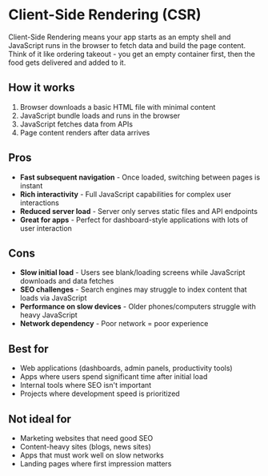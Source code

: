 # Client-Side Rendering (CSR)

Client-Side Rendering means your app starts as an empty shell and JavaScript runs in the browser to fetch data and build the page content. Think of it like ordering takeout - you get an empty container first, then the food gets delivered and added to it.

## How it works

1. Browser downloads a basic HTML file with minimal content
2. JavaScript bundle loads and runs in the browser
3. JavaScript fetches data from APIs
4. Page content renders after data arrives

## Pros

- **Fast subsequent navigation** - Once loaded, switching between pages is instant
- **Rich interactivity** - Full JavaScript capabilities for complex user interactions
- **Reduced server load** - Server only serves static files and API endpoints
- **Great for apps** - Perfect for dashboard-style applications with lots of user interaction

## Cons

- **Slow initial load** - Users see blank/loading screens while JavaScript downloads and data fetches
- **SEO challenges** - Search engines may struggle to index content that loads via JavaScript
- **Performance on slow devices** - Older phones/computers struggle with heavy JavaScript
- **Network dependency** - Poor network = poor experience

## Best for

- Web applications (dashboards, admin panels, productivity tools)
- Apps where users spend significant time after initial load
- Internal tools where SEO isn't important
- Projects where development speed is prioritized

## Not ideal for

- Marketing websites that need good SEO
- Content-heavy sites (blogs, news sites)
- Apps that must work well on slow networks
- Landing pages where first impression matters
